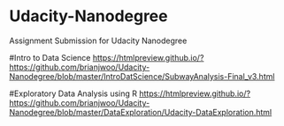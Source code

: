 # Udacity-Nanodegree
Assignment Submission for Udacity Nanodegree

#Intro to Data Science
https://htmlpreview.github.io/?https://github.com/brianjwoo/Udacity-Nanodegree/blob/master/IntroDatScience/SubwayAnalysis-Final_v3.html

#Exploratory Data Analysis using R
https://htmlpreview.github.io/?https://github.com/brianjwoo/Udacity-Nanodegree/blob/master/DataExploration/Udacity-DataExploration.html
